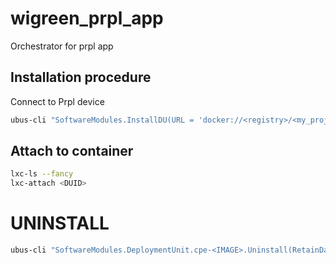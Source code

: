 # wigreen_prpl_app
Orchestrator for prpl app

## Installation procedure
Connect to Prpl device

```bash
ubus-cli "SoftwareModules.InstallDU(URL = 'docker://<registry>/<my_project_name>/<image_name>', Username = <USER> , Password = <PASSWORD>, ExecutionEnvRef = 'generic', UUID = 'aade1eee-8ee1-5690-887f-b41aab7ca15e')"

``` 

## Attach to container
```bash
lxc-ls --fancy
lxc-attach <DUID>
```

# UNINSTALL 
```bash
ubus-cli "SoftwareModules.DeploymentUnit.cpe-<IMAGE>.Uninstall(RetainData = "No")"
```

